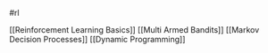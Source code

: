 #rl 

[[Reinforcement Learning Basics]]
[[Multi Armed Bandits]]
[[Markov Decision Processes]]
[[Dynamic Programming]]

